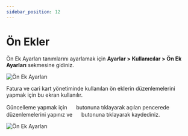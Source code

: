 ```yaml
---
sidebar_position: 12
---
```


# Ön Ekler

Ön Ek Ayarları tanımlarını ayarlamak için **Ayarlar > Kullanıcılar > Ön Ek Ayarları** sekmesine gidiniz. 

![Ön Ek Ayarları](/img/ayarlar/on-ekler.png)

Fatura ve cari kart yönetiminde kullanılan ön eklerin düzenlemelerini yapmak için bu ekran kullanılır. 

Güncelleme yapmak için <img src="/img/butonlar/duzenle-buton-2.png" height="16"/> butonuna tıklayarak açılan pencerede düzenlemelerini yapınız ve <img src="/img/butonlar/kaydet-buton.png" height="16"/> butonuna tıklayarak kaydediniz.

![Ön Ek Ayarları](/img/ayarlar/on-ek-ayarlari.png)

